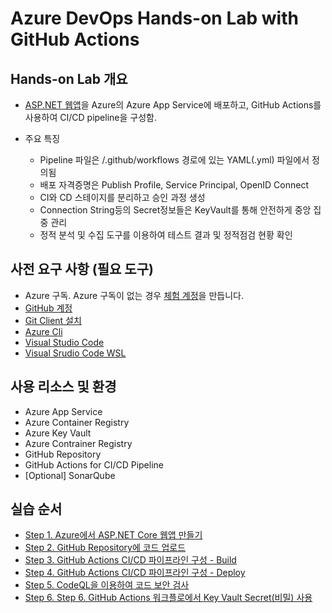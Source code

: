 # Azure DevOps Hands-on Lab with GitHub Actions

## Hands-on Lab 개요

* [ASP.NET 웹앱](https://learn.microsoft.com/ko-kr/azure/app-service/quickstart-dotnetcore?tabs=net60&pivots=development-environment-vscode)을 Azure의 Azure App Service에 배포하고, GitHub Actions를 사용하여 CI/CD pipeline을 구성함.

* 주요 특징
  * Pipeline 파일은 /.github/workflows 경로에 있는 YAML(.yml) 파일에서 정의됨
  * 배포 자격증명은 Publish Profile, Service Principal, OpenID Connect
  * CI와 CD 스테이지를 분리하고 승인 과정 생성
  * Connection String등의 Secret정보들은 KeyVault를 통해 안전하게 중앙 집중 관리
  * 정적 분석 및 수집 도구를 이용하여 테스트 결과 및 정적점검 현황 확인

## 사전 요구 사항 (필요 도구)

* Azure 구독. Azure 구독이 없는 경우 [체험 계정](https://azure.microsoft.com/ko-kr/free/?WT.mc_id=A261C142F)을 만듭니다.
* [GitHub 계정](https://github.com/)
* [Git Client 설치](https://git-scm.com/downloads)
* [Azure Cli](https://docs.microsoft.com/ko-kr/cli/azure/install-azure-cli)
* [Visual Studio Code](https://code.visualstudio.com/download)
* [Visual Srudio Code WSL](https://learn.microsoft.com/en-us/windows/wsl/)

## 사용 리소스 및 환경
* Azure App Service
* Azure Container Registry
* Azure Key Vault
* Azure Contrainer Registry
* GitHub Repository
* GitHub Actions for CI/CD Pipeline
* [Optional] SonarQube


## 실습 순서

* [Step 1. Azure에서 ASP.NET Core 웹앱 만들기](https://github.com/jeongaelee/Module7-webapp-github-actions/blob/master/step1.md)
* [Step 2. GitHub Repository에 코드 업로드](https://github.com/jeongaelee/Module7-webapp-github-actions/blob/master/step2.md)
* [Step 3. GitHub Actions CI/CD 파이프라인 구성 - Build](https://github.com/jeongaelee/Module7-webapp-github-actions/blob/master/step3.md)
* [Step 4. GitHub Actions CI/CD 파이프라인 구성 - Deploy](https://github.com/jeongaelee/Module7-webapp-github-actions/blob/master/step4.md)
* [Step 5. CodeQL을 이용하여 코드 보안 검사](https://github.com/jeongaelee/Module7-webapp-github-actions/blob/master/step5.md)
* [Step 6. Step 6. GitHub Actions 워크플로에서 Key Vault Secret(비밀) 사용](https://github.com/jeongaelee/Module7-webapp-github-actions/blob/master/step6.md)